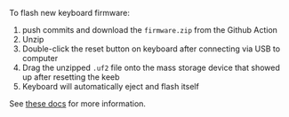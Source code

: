To flash new keyboard firmware:
1. push commits and download the `firmware.zip` from the Github Action
2. Unzip
3. Double-click the reset button on keyboard after connecting via USB to computer
4. Drag the unzipped `.uf2` file onto the mass storage device that showed up after resetting the keeb
5. Keyboard will automatically eject and flash itself

See [these docs](https://zmk.dev/docs/user-setup#flashing-uf2-files) for more information.

